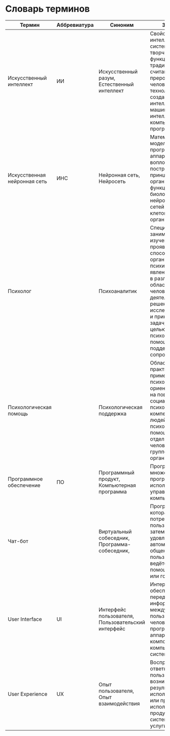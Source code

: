 # Словарь терминов

Термин | Аббревиатура | Синоним | Значение
--- | --- | --- | ---
Искусственный интеллект | ИИ | Искусственный разум, Естественный интеллект | Свойство интеллектуальных систем выполнять творческие функции, которые традиционно считаются прерогативой человека; наука и технология создания интеллектуальных машин, особенно интеллектуальных компьютерных программ
Искусственная нейронная сеть | ИНС | Нейронная сеть, Нейросеть | Математическая модель, а также её программное или аппаратное воплощение, построенная по принципу организации и функционирования биологических нейронных сетей - сетей нервных клеток живого организма
Психолог |  | Психоаналитик | Специалист, занимающийся изучением проявлений, способов и форм организации психических явлений личности в различных областях человеческой деятельности для решения научно-исследовательских и прикладных задач, а также с целью оказания психологической помощи, поддержки и сопровождения
Психологическая помощь |  | Психологическая поддержка | Область практического применения психологии, ориентированная на повышение социально-психологической компетентности людей и оказания психологической помощи как отдельному человеку, так и группе или организации. 
Программное обеспечение | ПО | Программный продукт, Компьютерная программа| Программа или множество программ, используемых для управления компьютером
Чат-бот |  | Виртуальный собеседник, Программа-собеседник, | Программа, которая выясняет потребности пользователей, а затем помогает удовлетворить их; автоматическое общение с пользователем ведётся с помощью текста или голоса
User Interface | UI | Интерфейс пользователя, Пользовательский интерфейс | Интерфейс, обеспечивающий передачу информации между пользователем-человеком и программно-аппаратными компонентами компьютерной системы
User Experience | UX | Опыт пользователя, Опыт взаимодействия | Восприятие и ответные действия пользователя, возникающие в результате использования и/или предстоящего использования продукции, системы или услуги
